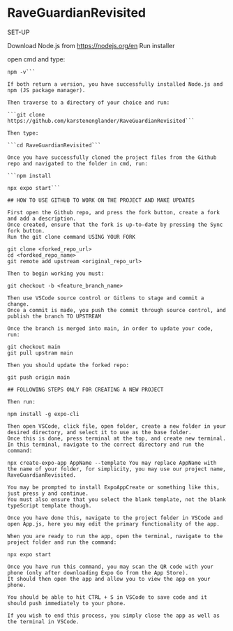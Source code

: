 # RaveGuardianRevisited

SET-UP

Download Node.js from https://nodejs.org/en
Run installer

open cmd and type:

````node -v
npm -v```

If both return a version, you have successfully installed Node.js and npm (JS package manager).

Then traverse to a directory of your choice and run:

```git clone https://github.com/karstenenglander/RaveGuardianRevisited```

Then type:

```cd RaveGuardianRevisited```

Once you have successfully cloned the project files from the Github repo and navigated to the folder in cmd, run:

```npm install

npx expo start```

## HOW TO USE GITHUB TO WORK ON THE PROJECT AND MAKE UPDATES

First open the Github repo, and press the fork button, create a fork and add a description.
Once created, ensure that the fork is up-to-date by pressing the Sync fork button.
Run the git clone command USING YOUR FORK

git clone <forked_repo_url>
cd <fordked_repo_name>
git remote add upstream <original_repo_url>

Then to begin working you must:

git checkout -b <feature_branch_name>

Then use VSCode source control or Gitlens to stage and commit a change.
Once a commit is made, you push the commit through source control, and publish the branch TO UPSTREAM

Once the branch is merged into main, in order to update your code, run:

git checkout main
git pull upstram main

Then you should update the forked repo:

git push origin main

## FOLLOWING STEPS ONLY FOR CREATING A NEW PROJECT

Then run:

npm install -g expo-cli

Then open VSCode, click file, open folder, create a new folder in your desired directory, and select it to use as the base folder.
Once this is done, press terminal at the top, and create new terminal.
In this terminal, navigate to the correct directory and run the command:

npx create-expo-app AppName --template You may replace AppName with the name of your folder, for simplicity, you may use our project name, RaveGuardianRevisited.

You may be prompted to install ExpoAppCreate or something like this, just press y and continue.
You must also ensure that you select the blank template, not the blank typeScript template though.

Once you have done this, navigate to the project folder in VSCode and open App.js, here you may edit the primary functionality of the app.

When you are ready to run the app, open the terminal, navigate to the project folder and run the command:

npx expo start

Once you have run this command, you may scan the QR code with your phone (only after downloading Expo Go from the App Store).
It should then open the app and allow you to view the app on your phone.

You should be able to hit CTRL + S in VSCode to save code and it should push immediately to your phone.

If you wish to end this process, you simply close the app as well as the terminal in VSCode.
````
